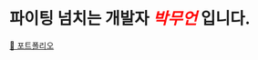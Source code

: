 # 파이팅 넘치는 개발자 <span style="color:red;">***박무언***</span> 입니다.

[📄 포트폴리오](https://clean-scallion-0ca.notion.site/6f97ba934f71417888779ae9a1f9cefa?pvs=4)
